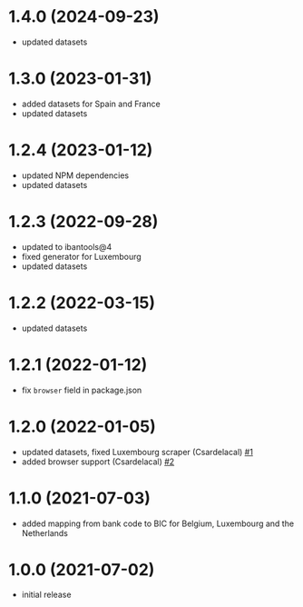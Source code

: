 # 1.4.0 (2024-09-23)

- updated datasets

# 1.3.0 (2023-01-31)

- added datasets for Spain and France
- updated datasets

# 1.2.4 (2023-01-12)

- updated NPM dependencies
- updated datasets

# 1.2.3 (2022-09-28)

- updated to ibantools@4
- fixed generator for Luxembourg
- updated datasets

# 1.2.2 (2022-03-15)

- updated datasets

# 1.2.1 (2022-01-12)

- fix `browser` field in package.json

# 1.2.0 (2022-01-05)

- updated datasets, fixed Luxembourg scraper (Csardelacal) [#1](https://github.com/sigalor/iban-to-bic/pull/1)
- added browser support (Csardelacal) [#2](https://github.com/sigalor/iban-to-bic/pull/2)

# 1.1.0 (2021-07-03)

- added mapping from bank code to BIC for Belgium, Luxembourg and the Netherlands

# 1.0.0 (2021-07-02)

- initial release
